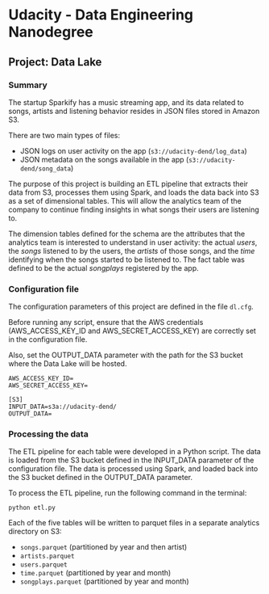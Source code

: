 # Udacity - Data Engineering Nanodegree
## Project: Data Lake

### Summary

The startup Sparkify has a music streaming app, and its data related to songs, artists and listening behavior resides in JSON files stored in Amazon S3. 

There are two main types of files:
* JSON logs on user activity on the app (`s3://udacity-dend/log_data`)
* JSON metadata on the songs available in the app (`s3://udacity-dend/song_data`)

The purpose of this project is building an ETL pipeline that extracts their data from S3, processes them using Spark, and loads the data back into S3 as a set of dimensional tables. This will allow the analytics team of the company to continue finding insights in what songs their users are listening to.

The dimension tables defined for the schema are the attributes that the analytics team is interested to understand in user activity: the actual *users*, the *songs* listened to by the users, the *artists* of those songs, and the *time* identifying when the songs started to be listened to. The fact table was defined to be the actual *songplays* registered by the app.

### Configuration file

The configuration parameters of this project are defined in the file `dl.cfg`. 

Before running any script, ensure that the AWS credentials (AWS_ACCESS_KEY_ID and AWS_SECRET_ACCESS_KEY) are correctly set in the configuration file.

Also, set the OUTPUT_DATA parameter with the path for the S3 bucket where the Data Lake will be hosted.

```
AWS_ACCESS_KEY_ID=
AWS_SECRET_ACCESS_KEY=

[S3]
INPUT_DATA=s3a://udacity-dend/
OUTPUT_DATA=
```

### Processing the data

The ETL pipeline for each table were developed in a Python script. The data is loaded from the S3 bucket defined in the INPUT_DATA parameter of the configuration file. The data is processed using Spark, and loaded back into the S3 bucket defined in the OUTPUT_DATA parameter.

To process the ETL pipeline, run the following command in the terminal:

```
python etl.py
```

Each of the five tables will be written to parquet files in a separate analytics directory on S3:

 * `songs.parquet` (partitioned by year and then artist)
 * `artists.parquet`
 * `users.parquet`
 * `time.parquet` (partitioned by year and month)
 * `songplays.parquet` (partitioned by year and month)
 